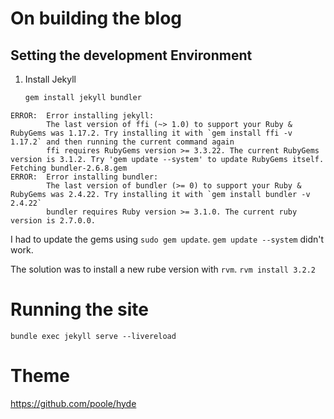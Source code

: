 # On building the blog

## Setting the development Environment

1. Install Jekyll
   ```bash
   gem install jekyll bundler
   ```
   
```
ERROR:  Error installing jekyll:
        The last version of ffi (~> 1.0) to support your Ruby & RubyGems was 1.17.2. Try installing it with `gem install ffi -v 1.17.2` and then running the current command again
        ffi requires RubyGems version >= 3.3.22. The current RubyGems version is 3.1.2. Try 'gem update --system' to update RubyGems itself.
Fetching bundler-2.6.8.gem
ERROR:  Error installing bundler:
        The last version of bundler (>= 0) to support your Ruby & RubyGems was 2.4.22. Try installing it with `gem install bundler -v 2.4.22`
        bundler requires Ruby version >= 3.1.0. The current ruby version is 2.7.0.0.
```

I had to update the gems using `sudo gem update`. `gem update --system` didn't work.

The solution was to install a new rube version with `rvm`.
```rvm install 3.2.2```

# Running the site

```
bundle exec jekyll serve --livereload
```


# Theme

https://github.com/poole/hyde